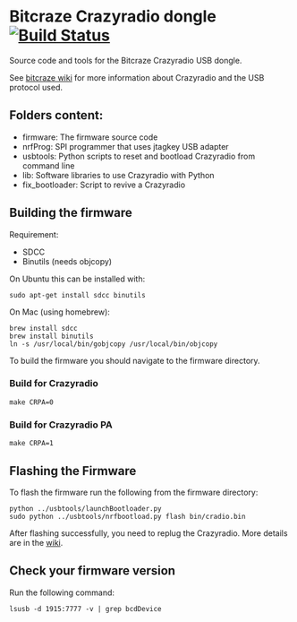 # Bitcraze Crazyradio dongle [![Build Status](https://travis-ci.org/bitcraze/crazyradio-firmware.svg)](https://travis-ci.org/bitcraze/crazyradio-firmware)

Source code and tools for the Bitcraze Crazyradio USB dongle.

See [bitcraze wiki](http://wiki.bitcraze.se/projects:crazyradio:index) for more information about
Crazyradio and the USB protocol used.

## Folders content:
- firmware: The firmware source code
- nrfProg:  SPI programmer that uses jtagkey USB adapter
- usbtools: Python scripts to reset and bootload Crazyradio from command line
- lib: Software libraries to use Crazyradio with Python
- fix_bootloader: Script to revive a Crazyradio

## Building the firmware
Requirement:
  - SDCC
  - Binutils (needs objcopy)

On Ubuntu this can be installed with:
```
sudo apt-get install sdcc binutils
```

On Mac (using homebrew):
```
brew install sdcc
brew install binutils
ln -s /usr/local/bin/gobjcopy /usr/local/bin/objcopy
```

To build the firmware you should navigate to the firmware directory.

### Build for Crazyradio
```
make CRPA=0
```
### Build for Crazyradio PA
```
make CRPA=1
```

## Flashing the Firmware

To flash the firmware run the following from the firmware directory:

```
python ../usbtools/launchBootloader.py
sudo python ../usbtools/nrfbootload.py flash bin/cradio.bin
```

After flashing successfully, you need to replug the Crazyradio.
More details are in the [wiki](https://wiki.bitcraze.io/projects:crazyradio:programming).

## Check your firmware version
Run the following command:

```
lsusb -d 1915:7777 -v | grep bcdDevice
```
